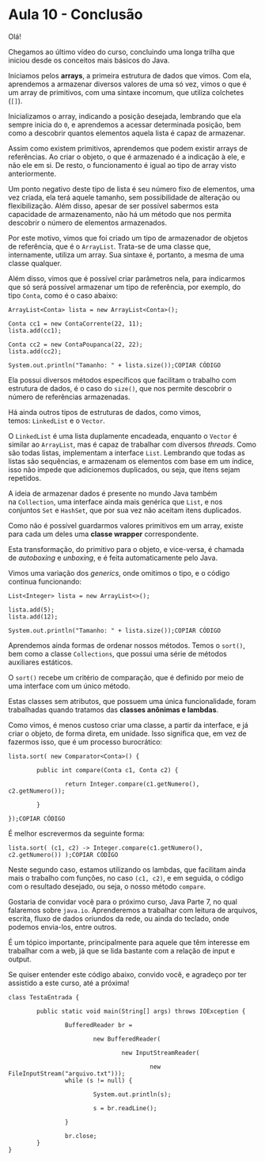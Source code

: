 # Aula 10 - Conclusão

Olá!

Chegamos ao último vídeo do curso, concluindo uma longa trilha que iniciou desde os conceitos mais básicos do Java.

Iniciamos pelos **arrays**, a primeira estrutura de dados que vimos. Com ela, aprendemos a armazenar diversos valores de uma só vez, vimos o que é um array de primitivos, com uma sintaxe incomum, que utiliza colchetes (`[]`).

Inicializamos o array, indicando a posição desejada, lembrando que ela sempre inicia do `0`, e aprendemos a acessar determinada posição, bem como a descobrir quantos elementos aquela lista é capaz de armazenar.

Assim como existem primitivos, aprendemos que podem existir arrays de referências. Ao criar o objeto, o que é armazenado é a indicação à ele, e não ele em si. De resto, o funcionamento é igual ao tipo de array visto anteriormente.

Um ponto negativo deste tipo de lista é seu número fixo de elementos, uma vez criada, ela terá aquele tamanho, sem possibilidade de alteração ou flexibilização. Além disso, apesar de ser possível sabermos esta capacidade de armazenamento, não há um método que nos permita descobrir o número de elementos armazenados.

Por este motivo, vimos que foi criado um tipo de armazenador de objetos de referência, que é o `ArrayList`. Trata-se de uma classe que, internamente, utiliza um array. Sua sintaxe é, portanto, a mesma de uma classe qualquer.

Além disso, vimos que é possível criar parâmetros nela, para indicarmos que só será possível armazenar um tipo de referência, por exemplo, do tipo `Conta`, como é o caso abaixo:

```
ArrayList<Conta> lista = new ArrayList<Conta>();

Conta cc1 = new ContaCorrente(22, 11);
lista.add(cc1);

Conta cc2 = new ContaPoupanca(22, 22);
lista.add(cc2);

System.out.println("Tamanho: " + lista.size());COPIAR CÓDIGO
```

Ela possui diversos métodos específicos que facilitam o trabalho com estrutura de dados, é o caso do `size()`, que nos permite descobrir o número de referências armazenadas.

Há ainda outros tipos de estruturas de dados, como vimos, temos: `LinkedList` e o `Vector`.

O `LinkedList` é uma lista duplamente encadeada, enquanto o `Vector` é similar ao `ArrayList`, mas é capaz de trabalhar com diversos *threads*. Como são todas listas, implementam a interface `List`. Lembrando que todas as listas são sequências, e armazenam os elementos com base em um índice, isso não impede que adicionemos duplicados, ou seja, que itens sejam repetidos.

A ideia de armazenar dados é presente no mundo Java também na `Collection`, uma interface ainda mais genérica que `List`, e nos conjuntos `Set` e `HashSet`, que por sua vez não aceitam itens duplicados.

Como não é possível guardarmos valores primitivos em um array, existe para cada um deles uma **classe wrapper** correspondente.

Esta transformação, do primitivo para o objeto, e vice-versa, é chamada de *autoboxing* e *unboxing*, e é feita automaticamente pelo Java.

Vimos uma variação dos *generics*, onde omitimos o tipo, e o código continua funcionando:

```
List<Integer> lista = new ArrayList<>();

lista.add(5);
lista.add(12);

System.out.println("Tamanho: " + lista.size());COPIAR CÓDIGO
```

Aprendemos ainda formas de ordenar nossos métodos. Temos o `sort()`, bem como a classe `Collections`, que possui uma série de métodos auxiliares estáticos.

O `sort()` recebe um critério de comparação, que é definido por meio de uma interface com um único método.

Estas classes sem atributos, que possuem uma única funcionalidade, foram trabalhadas quando tratamos das **classes anônimas e lambdas**.

Como vimos, é menos custoso criar uma classe, a partir da interface, e já criar o objeto, de forma direta, em unidade. Isso significa que, em vez de fazermos isso, que é um processo burocrático:

```
lista.sort( new Comparator<Conta>() {

        public int compare(Conta c1, Conta c2) {

                return Integer.compare(c1.getNumero(), c2.getNumero());

        }

});COPIAR CÓDIGO
```

É melhor escrevermos da seguinte forma:

```
lista.sort( (c1, c2) -> Integer.compare(c1.getNumero(), c2.getNumero()) );COPIAR CÓDIGO
```

Neste segundo caso, estamos utilizando os lambdas, que facilitam ainda mais o trabalho com funções, no caso `(c1, c2)`, e em seguida, o código com o resultado desejado, ou seja, o nosso método `compare`.

Gostaria de convidar você para o próximo curso, Java Parte 7, no qual falaremos sobre `java.io`. Aprenderemos a trabalhar com leitura de arquivos, escrita, fluxo de dados oriundos da rede, ou ainda do teclado, onde podemos envia-los, entre outros.

É um tópico importante, principalmente para aquele que têm interesse em trabalhar com a web, já que se lida bastante com a relação de input e output.

Se quiser entender este código abaixo, convido você, e agradeço por ter assistido a este curso, até a próxima!

```
class TestaEntrada {

        public static void main(String[] args) throws IOException {

                BufferedReader br =

                        new BufferedReader(

                                new InputStreamReader(

                                        new FileInputStream("arquivo.txt")));
                while (s != null) {

                        System.out.println(s);

                        s = br.readLine();

                }

                br.close;
        }
}
```